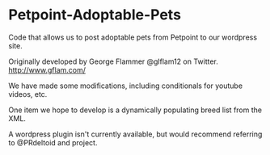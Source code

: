 # Petpoint-Adoptable-Pets
Code that allows us to post adoptable pets from Petpoint to our wordpress site.

Originally developed by George Flammer @glflam12 on Twitter.   http://www.gflam.com/

We have made some modifications, including conditionals for youtube videos, etc.

One item we hope to develop is a dynamically populating breed list from the XML.

A wordpress plugin isn't currently available, but would recommend referring to @PRdeltoid and project.
